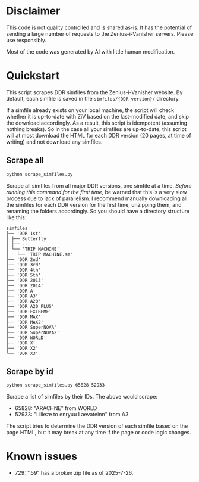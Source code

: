 # Disclaimer
This code is not quality controlled and is shared as-is. It has the potential of sending a large number of requests to the Zenius-i-Vanisher servers. Please use responsibly.

Most of the code was generated by AI with little human modification.

# Quickstart
This script scrapes DDR simfiles from the Zenius-i-Vanisher website.
By default, each simfile is saved in the `simfiles/{DDR version}/` directory.

If a simfile already exists on your local machine, the script will check whether it is up-to-date with ZiV based on the last-modified date, and skip the download accordingly.
As a result, this script is idempotent (assuming nothing breaks).
So in the case all your simfiles are up-to-date, this script will at most download the HTML for each DDR version (20 pages, at time of writing) and not download any simfiles.

## Scrape all
```sh
python scrape_simfiles.py
```
Scrape all simfiles from all major DDR versions, one simfile at a time.
*Before running this command for the first time*, be warned that this is a very slow process due to lack of parallelism.
I recommend manually downloading all the simfiles for each DDR version for the first time, unzipping them, and renaming the folders accordingly.
So you should have a directory structure like this:
```
simfiles
├── 'DDR 1st'
│ ├── Butterfly
│ ├── ...
│ └── 'TRIP MACHINE'
│   └── 'TRIP MACHINE.sm'
├── 'DDR 2nd'
├── 'DDR 3rd'
├── 'DDR 4th'
├── 'DDR 5th'
├── 'DDR 2013'
├── 'DDR 2014'
├── 'DDR A'
├── 'DDR A3'
├── 'DDR A20'
├── 'DDR A20 PLUS'
├── 'DDR EXTREME'
├── 'DDR MAX'
├── 'DDR MAX2'
├── 'DDR SuperNOVA'
├── 'DDR SuperNOVA2'
├── 'DDR WORLD'
├── 'DDR X'
├── 'DDR X2'
└── 'DDR X3'
```

## Scrape by id
```sh
python scrape_simfiles.py 65828 52933
```
Scrape a list of simfiles by their IDs. The above would scrape:
- 65828: "ARACHNE" from WORLD
- 52933: "Lilieze to enryuu Laevateinn" from A3

The script tries to determine the DDR version of each simfile based on the page HTML, but it may break at any time if the page or code logic changes.

# Known issues
- 729: ".59" has a broken zip file as of 2025-7-26.
